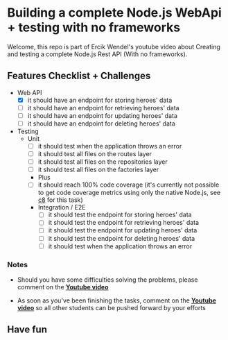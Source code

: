 # Building a complete Node.js WebApi + testing with no frameworks

Welcome, this repo is part of Ercik Wendel's youtube video about Creating and testing a complete Node.js Rest API (With no frameworks).  

## Features Checklist + Challenges

- Web API
  - [x] it should have an endpoint for storing heroes' data
  - [ ] it should have an endpoint for retrieving heroes' data
  - [ ] it should have an endpoint for updating heroes' data
  - [ ] it should have an endpoint for deleting heroes' data

- Testing
  - Unit
    - [ ] it should test when the application throws an error
    - [ ] it should test all files on the routes layer
    - [ ] it should test all files on the repositories layer
    - [ ] it should test all files on the factories layer
    - Plus
    - [ ] it should reach 100% code coverage (it's currently not possible to get code coverage metrics using only the native Node.js, see [c8](https://www.npmjs.com/package/c8) for this task)

    - Integration / E2E
      - [ ] it should test the endpoint for storing heroes' data
      - [ ] it should test the endpoint for retrieving heroes' data
      - [ ] it should test the endpoint for updating heroes' data
      - [ ] it should test the endpoint for deleting heroes' data
      - [ ] it should test when the application throws an error

### Notes

- Should you have some difficulties solving the problems, please comment on the [**Youtube video**](https://youtu.be/xR4D2bp8_S0)

- As soon as you've been finishing the tasks, comment on the  [**Youtube video**](https://youtu.be/xR4D2bp8_S0) so all other students can be pushed forward by your efforts

## Have fun
